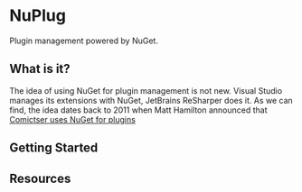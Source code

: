 # NuPlug

Plugin management powered by NuGet.

## What is it?

The idea of using NuGet for plugin management is not new. Visual Studio manages its extensions with NuGet, JetBrains ReSharper does it. As we can find, the idea dates back to 2011 when Matt Hamilton announced that [Comictser uses NuGet for plugins](http://matthamilton.net/nuget-for-plug-ins)

## Getting Started

## Resources


